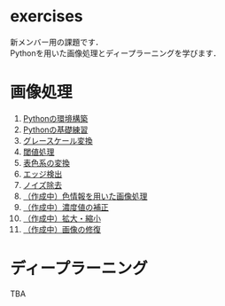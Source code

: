 # exercises

新メンバー用の課題です．  
Pythonを用いた画像処理とディープラーニングを学びます．

# 画像処理
1. [Pythonの環境構築](./image_processing/1_build_environment.md)
2. [Pythonの基礎練習](./image_processing/2_basics.md)
3. [グレースケール変換](./image_processing/3_gray.md)
4. [閾値処理](./image_processing/4_thresh.md)
5. [表色系の変換](./image_processing/5_color_system.md)
6. [エッジ検出](./image_processing/6_edge.md)
7. [ノイズ除去](./image_processing/)
8. [（作成中）色情報を用いた画像処理](./image_processing/)
9. [（作成中）濃度値の補正](./image_processing/)
10. [（作成中）拡大・縮小](./image_processing/)
11. [（作成中）画像の修復](./image_processing/)


# ディープラーニング
TBA

